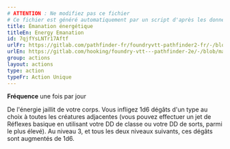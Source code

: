 ```yaml
---
# ATTENTION : Ne modifiez pas ce fichier
# Ce fichier est généré automatiquement par un script d'après les données du module Foundry VTT officiel et de sa traduction
title: Émanation énergétique
titleEn: Energy Emanation
id: 7qjfYsLNTr17Aftf
urlFr: https://gitlab.com/pathfinder-fr/foundryvtt-pathfinder2-fr/-/blob/master/data/actions/7qjfYsLNTr17Aftf.htm
urlEn: https://gitlab.com/hooking/foundry-vtt---pathfinder-2e/-/blob/master/packs/data/actions.db/energy-emanation.json
group: actions
layout: actions
type: action
typeFr: Action Unique
---
```

**Fréquence** une fois par jour

De l'énergie jaillit de votre corps. Vous infligez 1d6 dégâts d'un type au choix à toutes les créatures adjacentes (vous pouvez effectuer un jet de Réflexes basique en utilisant votre DD de classe ou votre DD de sorts, parmi le plus élevé). Au niveau 3, et tous les deux niveaux suivants, ces dégâts sont augmentés de 1d6.


